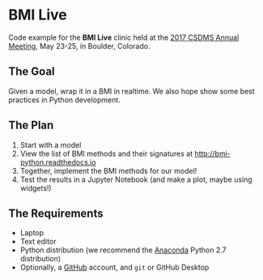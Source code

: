 # BMI Live

Code example for the **BMI Live** clinic
held at the
[2017 CSDMS Annual Meeting](http://csdms.colorado.edu/wiki/Form:Annualmeeting),
May 23-25, in Boulder, Colorado.

## The Goal

Given a model, wrap it in a BMI in realtime.
We also hope show some best practices in Python development.

## The Plan

1. Start with a model
1. View the list of BMI methods and their signatures
   at http://bmi-python.readthedocs.io
1. Together, implement the BMI methods for our model!
1. Test the results in a Jupyter Notebook (and make a plot,
   maybe using widgets!)

## The Requirements

* Laptop
* Text editor
* Python distribution (we recommend the
  [Anaconda](https://www.continuum.io/downloads) Python 2.7
  distribution)
* Optionally, a [GitHub](https://github.com) account, and `git` or
  GitHub Desktop
